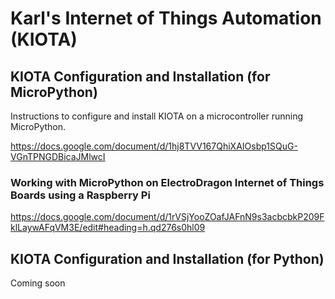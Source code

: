 # Karl's Internet of Things Automation (KIOTA)

## KIOTA Configuration and Installation (for MicroPython)

Instructions to configure and install KIOTA on a microcontroller running MicroPython. 

https://docs.google.com/document/d/1hj8TVV167QhiXAIOsbp1SQuG-VGnTPNGDBicaJMlwcI

### Working with MicroPython on ElectroDragon Internet of Things Boards using a Raspberry Pi  

https://docs.google.com/document/d/1rVSjYooZOafJAFnN9s3acbcbkP209FklLaywAFqVM3E/edit#heading=h.qd276s0hl09

## KIOTA Configuration and Installation (for Python)

Coming soon

